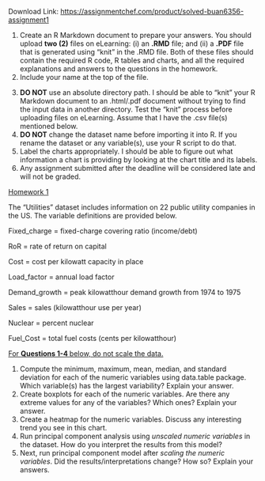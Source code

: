 Download Link: https://assignmentchef.com/product/solved-buan6356-assignment1
<br>



<ol>

 <li>Create an R Markdown document to prepare your answers. You should upload <strong>two (2)</strong> files on eLearning: (i) an <strong>.RMD</strong> file; and (ii) a <strong>.PDF</strong> file that is generated using “knit” in the .RMD file.  Both of these files should contain the required R code, R tables and charts, and all the required explanations and answers to the questions in the homework.</li>

 <li>Include your name at the top of the file.</li>

</ol>

<ol start="3">

 <li><strong>DO NOT</strong> use an absolute directory path. I should be able to “knit” your R Markdown document to an .html/.pdf document without trying to find the input data in another directory.  Test the “knit” process before uploading files on eLearning.  Assume that I have the .csv file(s) mentioned below.</li>

 <li><strong>DO NOT</strong> change the dataset name before importing it into R. If you rename the dataset or any variable(s), use your R script to do that.</li>

 <li>Label the charts appropriately. I should be able to figure out what information a chart is providing by looking at the chart title and its labels.</li>

 <li>Any assignment submitted after the deadline will be considered late and will not be graded.</li>

</ol>




<u>Homework 1</u>

The “Utilities” dataset includes information on 22 public utility companies in the US.  The variable definitions are provided below.




Fixed_charge = fixed-charge covering ratio (income/debt)

RoR = rate of return on capital

Cost = cost per kilowatt capacity in place

Load_factor = annual load factor

Demand_growth = peak kilowatthour demand growth from 1974 to 1975

Sales = sales (kilowatthour use per year)

Nuclear = percent nuclear

Fuel_Cost = total fuel costs (cents per kilowatthour)

<u>For <strong>Questions 1-4 </strong>below, do not scale the data.</u>

<ol>

 <li>Compute the minimum, maximum, mean, median, and standard deviation for each of the numeric variables using data.table package. Which variable(s) has the largest variability?  Explain your answer.</li>

 <li>Create boxplots for each of the numeric variables. Are there any extreme values for any of the variables?  Which ones?  Explain your answer.</li>

 <li>Create a heatmap for the numeric variables. Discuss any interesting trend you see in this chart.</li>

 <li>Run principal component analysis using <em>unscaled numeric variables</em> in the dataset. How do you interpret the results from this model?</li>

 <li>Next, run principal component model after <em>scaling the numeric variables</em>. Did the results/interpretations change?  How so?  Explain your answers.</li>

</ol>